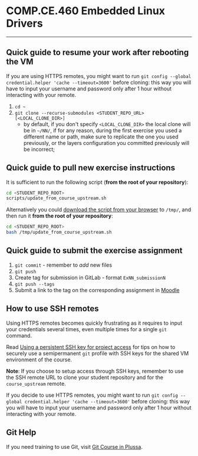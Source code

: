 # COMP.CE.460 Embedded Linux Drivers

--------------------------------------------------------------------------------
## Quick guide to resume your work after rebooting the VM

If you are using HTTPS remotes, you might want to run `git config --global credential.helper 'cache --timeout=3600'` before cloning: this way you will have to input your username and password only after 1 hour without interacting with your remote.

1. `cd ~`
2. `git clone --recurse-submodules <STUDENT_REPO_URL> [<LOCAL_CLONE_DIR>]`
   - by default, if you don't specify `<LOCAL_CLONE_DIR>` the local clone will be in `~/NN/`, if for any reason, during the first exercise you used a different name or path, make sure to replicate the one you used previously, or the layers configuration you committed previously will be incorrect;

## Quick guide to pull new exercise instructions

It is sufficient to run the following script (**from the root of your repository**):

```bash
cd <STUDENT_REPO_ROOT>
scripts/update_from_course_upstream.sh
```

Alternatively you could [download the script from your browser][update_from_course_upstream] to `/tmp/`, and then run it **from the root of your repository**:

```bash
cd <STUDENT_REPO_ROOT>
bash /tmp/update_from_course_upstream.sh
```

## Quick guide to submit the exercise assignment

1. `git commit` - remember to *add* new files
2. `git push`
3. Create tag for submission in GitLab - format `ExNN_submissionN`
4. `git push --tags`
5. Submit a link to the tag on the corresponding assignment in [Moodle][moodle.COMP.CE.460]

## How to use SSH remotes

Using HTTPS remotes becomes quickly frustrating as it requires to input your credentials several times, even multiple times for a single `git` command.

Read [Using a persistent SSH key for project access][semipermanent-ssh-keys] for tips on how to securely use a semipermanent `git` profile with SSH keys for the shared VM environment of the course.

**Note**: If you choose to setup access through SSH keys, remember to use the SSH remote URL to clone your student repository and for the `course_upstream` remote.

If you decide to use HTTPS remotes, you might want to run `git config --global credential.helper 'cache --timeout=3600'` before cloning: this way you will have to input your username and password only after 1 hour without interacting with your remote.

## Git Help

If you need training to use Git, visit [Git Course in Plussa][git-plussa].


[moodle.COMP.CE.460]: https://moodle.tuni.fi/course/view.php?id=44546
[git-plussa]: https://plus.tuni.fi/tie-git/
[course_upstream project]: https://course-gitlab.tuni.fi/comp-ce-460-embedded-linux-drivers_2024-2025/course_upstream
[semipermanent-ssh-keys]: semipermanent-ssh-keys.md
[update_from_course_upstream]: https://course-gitlab.tuni.fi/comp-ce-460-embedded-linux-drivers_2024-2025/course_upstream/raw/main/scripts/update_from_course_upstream.sh